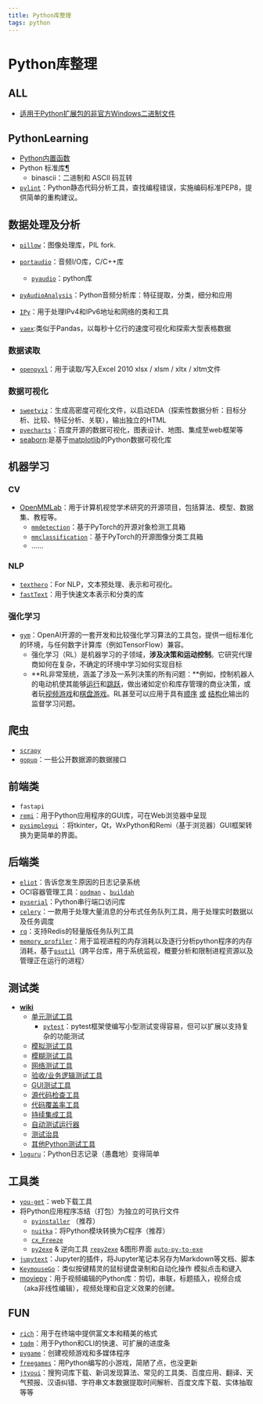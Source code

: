 ```yaml
---
title: Python库整理
tags: python
---
```


# Python库整理

## ALL

- [适用于Python扩展包的非官方Windows二进制文件](https://www.lfd.uci.edu/~gohlke/pythonlibs/)

## PythonLearning

-  [Python内置函数](https://docs.python.org/zh-cn/3/library/functions.html#built-in-functions)
-  Python 标准库[¶](https://docs.python.org/zh-cn/3/library/index.html#the-python-standard-library)
   -  binascii：二进制和 ASCII 码互转
-  [`pylint`](https://github.com/PyCQA/pylint)：Python静态代码分析工具，查找编程错误，实施编码标准PEP8，提供简单的重构建议。

## 数据处理及分析

- [`pillow`](https://github.com/python-pillow/Pillow)：图像处理库，PIL fork.
- [`portaudio`](http://www.portaudio.com/)：音频I/O库，C/C++库

  - [`pyaudio`](http://people.csail.mit.edu/hubert/pyaudio/)：python库
- [`pyAudioAnalysis`](https://github.com/tyiannak/pyAudioAnalysis)：Python音频分析库：特征提取，分类，细分和应用
- [`IPy`](https://github.com/autocracy/python-ipy/)：用于处理IPv4和IPv6地址和网络的类和工具
- [`vaex`](https://github.com/vaexio/vaex):类似于Pandas，以每秒十亿行的速度可视化和探索大型表格数据 

### 数据读取

- [`openpyxl`](https://openpyxl.readthedocs.io/en/stable/)：用于读取/写入Excel 2010 xlsx / xlsm / xltx / xltm文件

### 数据可视化

- [`sweetviz`](https://github.com/fbdesignpro/sweetviz)：生成高密度可视化文件，以启动EDA（探索性数据分析：目标分析、比较、特征分析、关联），输出独立的HTML
- [`pyecharts`](https://github.com/pyecharts/pyecharts)：百度开源的数据可视化，图表设计、地图、集成至web框架等
- [seaborn](https://seaborn.pydata.org/):是基于[matplotlib](https://matplotlib.org/)的Python数据可视化库

## 机器学习

### CV

- [OpenMMLab](https://openmmlab.com/)：用于计算机视觉学术研究的开源项目，包括算法、模型、数据集、教程等。
  - [`mmdetection`](https://github.com/open-mmlab/mmdetection)：基于PyTorch的开源对象检测工具箱
  - [`mmclassification`](https://github.com/open-mmlab/mmclassification)：基于PyTorch的开源图像分类工具箱
  - ......

### NLP

- [`texthero`](https://github.com/jbesomi/texthero)：For NLP，文本预处理、表示和可视化。
- [`fastText`](https://github.com/facebookresearch/fastText)：用于快速文本表示和分类的库

### 强化学习

- [`gym`](https://github.com/openai/gym)：OpenAI开源的一套开发和比较强化学习算法的工具包，提供一组标准化的环境，与任何数字计算库（例如TensorFlow）兼容。
  - 强化学习（RL）是机器学习的子领域，**涉及决策和运动控制**。它研究代理商如何在复杂，不确定的环境中学习如何实现目标
  - **RL非常笼统，涵盖了涉及一系列决策的所有问题：**例如，控制机器人的电动机使其能够[运行](https://gym.openai.com/envs/Humanoid-v0)和[跳跃](https://gym.openai.com/envs/Hopper-v0)，做出诸如定价和库存管理的商业决策，或者玩[视频游戏](https://gym.openai.com/envs#atari)和[棋盘游戏](https://gym.openai.com/envs#board_game)。RL甚至可以应用于具有[顺序](http://arxiv.org/abs/1511.06732) [或](http://arxiv.org/abs/0907.0786) [结构化](http://arxiv.org/abs/1601.01705)输出的监督学习问题。

## 爬虫

- [`scrapy`](https://github.com/scrapy/scrapy/tree/2.4)
- [`gopup`](https://github.com/justinzm/gopup)：一些公开数据源的数据接口

## 前端类

- `fastapi`
- [`remi`](https://github.com/dddomodossola/remi)：用于Python应用程序的GUI库，可在Web浏览器中呈现
- [`pysimplegui`](https://pysimplegui.readthedocs.io/en/latest/) ：将tkinter，Qt，WxPython和Remi（基于浏览器）GUI框架转换为更简单的界面。

## 后端类

- [`eliot`](https://github.com/itamarst/eliot)：告诉您发生原因的日志记录系统
- OCI容器管理工具：[`podman`](https://github.com/containers/podman) 、[`buildah`](https://github.com/containers/buildah)
- [`pyserial`](https://github.com/pyserial/pyserial)：Python串行端口访问库
- [`celery`](https://github.com/celery/celery)：一款用于处理大量消息的分布式任务队列工具，用于处理实时数据以及任务调度
- [`rq`](https://github.com/rq/rq)：支持Redis的轻量版任务队列工具
- [`memory_profiler`](https://github.com/pythonprofilers/memory_profiler)：用于监视进程的内存消耗以及逐行分析python程序的内存消耗，基于[`psutil`](https://github.com/giampaolo/psutil)（跨平台库，用于系统监视，概要分析和限制进程资源以及管理正在运行的进程）

## 测试类

- [**wiki**](https://wiki.python.org/moin/PythonTestingToolsTaxonomy)
  - [单元测试工具](https://wiki.python.org/moin/PythonTestingToolsTaxonomy#Unit_Testing_Tools)
    - [`pytest`](https://github.com/pytest-dev/pytest/)：pytest框架使编写小型测试变得容易，但可以扩展以支持复杂的功能测试
  - [模拟测试工具](https://wiki.python.org/moin/PythonTestingToolsTaxonomy#Mock_Testing_Tools)
  - [模糊测试工具](https://wiki.python.org/moin/PythonTestingToolsTaxonomy#Fuzz_Testing_Tools)
  - [网络测试工具](https://wiki.python.org/moin/PythonTestingToolsTaxonomy#Web_Testing_Tools)
  - [验收/业务逻辑测试工具](https://wiki.python.org/moin/PythonTestingToolsTaxonomy#Acceptance.2FBusiness_Logic_Testing_Tools)
  - [GUI测试工具](https://wiki.python.org/moin/PythonTestingToolsTaxonomy#GUI_Testing_Tools)
  - [源代码检查工具](https://wiki.python.org/moin/PythonTestingToolsTaxonomy#Source_Code_Checking_Tools)
  - [代码覆盖率工具](https://wiki.python.org/moin/PythonTestingToolsTaxonomy#Code_Coverage_Tools)
  - [持续集成工具](https://wiki.python.org/moin/PythonTestingToolsTaxonomy#Continuous_Integration_Tools)
  - [自动测试运行器](https://wiki.python.org/moin/PythonTestingToolsTaxonomy#Automatic_Test_Runners)
  - [测试治具](https://wiki.python.org/moin/PythonTestingToolsTaxonomy#Test_Fixtures)
  - [其他Python测试工具](https://wiki.python.org/moin/PythonTestingToolsTaxonomy#Miscellaneous_Python_Testing_Tools)
- [`loguru`](https://github.com/Delgan/loguru)：Python日志记录（愚蠢地）变得简单

## 工具类

-  [`you-get`](https://github.com/soimort/you-get)：web下载工具
- 将Python应用程序冻结（打包）为独立的可执行文件
  - [`pyinstaller`](https://github.com/pyinstaller/pyinstaller) （推荐）
  - [`nuitka`](https://nuitka.net/)：将Python模块转换为C程序（推荐）
  - [`cx_Freeze`](https://github.com/marcelotduarte/cx_Freeze)
  - [`py2exe`](https://github.com/py2exe/py2exe) & 逆向工具 [`repy2exe`](https://github.com/4w4k3/rePy2exe) &图形界面 [`auto-py-to-exe`](https://github.com/brentvollebregt/auto-py-to-exe)
-  [`jupytext`](https://github.com/mwouts/jupytext)：Jupyter的插件，将Jupyter笔记本另存为Markdown等文档、脚本
-  [`KeymouseGo`](https://github.com/taojy123/KeymouseGo)：类似按键精灵的鼠标键盘录制和自动化操作 模拟点击和键入 
-  [moviepy](https://github.com/Zulko/moviepy)：用于视频编辑的Python库：剪切，串联，标题插入，视频合成（aka非线性编辑），视频处理和自定义效果的创建。

## FUN

- [`rich`](https://github.com/willmcgugan/rich)：用于在终端中提供富文本和精美的格式
- [`tqdm`](https://github.com/tqdm/tqdm)：用于Python和CLI的快速、可扩展的进度条
- [`pygame`](https://www.pygame.org/news)：创建视频游戏和多媒体程序
- [`freegames`](https://github.com/grantjenks/free-python-games)：用Python编写的小游戏，简陋了点，也没更新
- [`jtyoui`](https://github.com/jtyoui/Jtyoui)：搜狗词库下载、新词发现算法、常见的工具类、百度应用、翻译、天气预报、汉语纠错、字符串文本数据提取时间解析、百度文库下载、实体抽取等等